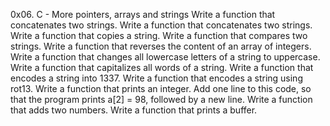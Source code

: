 0x06. C - More pointers, arrays and strings
Write a function that concatenates two strings.
Write a function that concatenates two strings.
Write a function that copies a string.
Write a function that compares two strings.
Write a function that reverses the content of an array of integers.
Write a function that changes all lowercase letters of a string to uppercase.
Write a function that capitalizes all words of a string.
Write a function that encodes a string into 1337.
Write a function that encodes a string using rot13.
Write a function that prints an integer.
Add one line to this code, so that the program prints a[2] = 98, followed by a new line.
Write a function that adds two numbers.
Write a function that prints a buffer.
